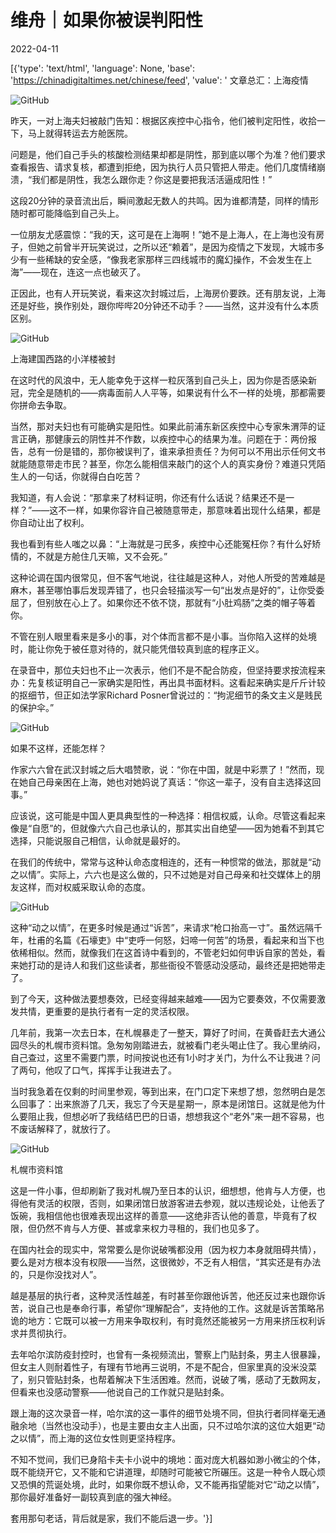 # 维舟｜如果你被误判阳性

2022-04-11

[{'type': 'text/html', 'language': None, 'base': 'https://chinadigitaltimes.net/chinese/feed', 'value': ' 文章总汇：上海疫情

![GitHub](https://chinadigitaltimes.net/chinese/files/2022/04/image-1649669948517.png)

昨天，一对上海夫妇被敲门告知：根据区疾控中心指令，他们被判定阳性，收拾一下，马上就得转运去方舱医院。

问题是，他们自己手头的核酸检测结果却都是阴性，那到底以哪个为准？他们要求查看报告、请求复核，都遭到拒绝，因为执行人员只管把人带走。他们几度情绪崩溃，“我们都是阴性，我怎么跟你走？你这是要把我活活逼成阳性！”

这段20分钟的录音流出后，瞬间激起无数人的共鸣。因为谁都清楚，同样的情形随时都可能降临到自己头上。

一位朋友尤感震惊：“我的天，这可是在上海啊！”她不是上海人，在上海也没有房子，但她之前曾半开玩笑说过，之所以还“赖着”，是因为疫情之下发现，大城市多少有一些稀缺的安全感，“像我老家那样三四线城市的魔幻操作，不会发生在上海”——现在，连这一点也破灭了。

正因此，也有人开玩笑说，看来这次封城过后，上海房价要跌。还有朋友说，上海还是好些，换作别处，跟你哔哔20分钟还不动手？——当然，这并没有什么本质区别。

![GitHub](https://chinadigitaltimes.net/chinese/files/2022/04/post-679322-6253febd5499d.)

上海建国西路的小洋楼被封  

在这时代的风浪中，无人能幸免于这样一粒灰落到自己头上，因为你是否感染新冠，完全是随机的——病毒面前人人平等，如果说有什么不一样的处境，那都需要你拼命去争取。

当然，那对夫妇也有可能确实是阳性。如果此前浦东新区疾控中心专家朱渭萍的证言正确，那健康云的阴性并不作数，以疾控中心的结果为准。问题在于：两份报告，总有一份是错的，那你被误判了，谁来承担责任？为何可以不用出示任何文书就能随意带走市民？甚至，你怎么能相信来敲门的这个人的真实身份？难道只凭陌生人的一句话，你就得白白吃苦？

我知道，有人会说：“那拿来了材料证明，你还有什么话说？结果还不是一样？”——这不一样，如果你容许自己被随意带走，那意味着出现什么结果，都是你自动让出了权利。

我也看到有些人嗤之以鼻：“上海就是刁民多，疾控中心还能冤枉你？有什么好矫情的，不就是方舱住几天嘛，又不会死。”

这种论调在国内很常见，但不客气地说，往往越是这种人，对他人所受的苦难越是麻木，甚至哪怕事后发现弄错了，也只会轻描淡写一句“出发点是好的”，让你受委屈了，但别放在心上了。如果你还不依不饶，那就有“小肚鸡肠”之类的帽子等着你。

不管在别人眼里看来是多小的事，对个体而言都不是小事。当你陷入这样的处境时，能让你免于被任意对待的，就只能凭借较真到底的程序正义。

在录音中，那位夫妇也不止一次表示，他们不是不配合防疫，但坚持要求按流程来办：先复核证明自己一家确实是阳性，再出具书面材料。这看起来确实是斤斤计较的抠细节，但正如法学家Richard Posner曾说过的：“拘泥细节的条文主义是贱民的保护伞。”

![GitHub](https://chinadigitaltimes.net/chinese/files/2022/04/post-679322-6253febd62746.)

如果不这样，还能怎样？

作家六六曾在武汉封城之后大唱赞歌，说：“你在中国，就是中彩票了！”然而，现在她自己母亲困在上海，她也对她妈说了真话：“你这一辈子，没有自主选择这回事。”

应该说，这可能是中国人更具典型性的一种选择：相信权威，认命。尽管这看起来像是“自愿”的，但就像六六自己也承认的，那其实出自绝望——因为她看不到其它选择，只能说服自己相信，认命就是最好的。

在我们的传统中，常常与这种认命态度相连的，还有一种惯常的做法，那就是“动之以情”。实际上，六六也是这么做的，只不过她是对自己母亲和社交媒体上的朋友这样，而对权威采取认命的态度。

![GitHub](https://chinadigitaltimes.net/chinese/files/2022/04/post-679322-6253febd6a20f.)

这种“动之以情”，在更多时候是通过“诉苦”，来请求“枪口抬高一寸”。虽然远隔千年，杜甫的名篇《石壕吏》中“吏呼一何怒，妇啼一何苦”的场景，看起来和当下也依稀相似。然而，就像我们在这首诗中看到的，不管老妇如何申诉自家的苦处，看来她打动的是诗人和我们这些读者，那些衙役不管感动没感动，最终还是把她带走了。

到了今天，这种做法要想奏效，已经变得越来越难——因为它要奏效，不仅需要激发共情，更重要的是执行者有一定的灵活权限。

几年前，我第一次去日本，在札幌暴走了一整天，算好了时间，在黄昏赶去大通公园尽头的札幌市资料馆。急匆匆刚踏进去，就被看门老头喝止住了。我心里纳闷，自己查过，这里不需要门票，时间按说也还有1小时才关门，为什么不让我进？问了两句，他叹了口气，挥挥手让我进去了。

当时我急着在仅剩的时间里参观，等到出来，在门口定下来想了想，忽然明白是怎么回事了：出来旅游了几天，我忘了今天是星期一，原本是闭馆日。这就是他为什么要阻止我，但想必听了我结结巴巴的日语，想想我这个“老外”来一趟不容易，也不废话解释了，就放行了。

![GitHub](https://chinadigitaltimes.net/chinese/files/2022/04/post-679322-6253febd75a26.)

札幌市资料馆  

这是一件小事，但却刷新了我对札幌乃至日本的认识，细想想，他肯与人方便，也得他有灵活的权限，否则，如果闭馆日放游客进去参观，就以违规论处，让他丢了饭碗，我相信他也很难表现出这样的善意——这绝非否认他的善意，毕竟有了权限，但仍然不肯与人方便、甚或拿来权力寻租的，我们也见多了。

在国内社会的现实中，常常要么是你说破嘴都没用（因为权力本身就阻碍共情），要么是对方根本没有权限——当然，这很微妙，不乏有人相信，“其实还是有办法的，只是你没找对人”。

越是基层的执行者，这种灵活性越差，有时甚至你跟他诉苦，他还反过来也跟你诉苦，说自己也是奉命行事，希望你“理解配合”，支持他的工作。这就是诉苦策略吊诡的地方：它既可以被一方用来争取权利，有时竟然还能被另一方用来挤压权利诉求并贯彻执行。

去年哈尔滨防疫封控时，也曾有一条视频流出，警察上门贴封条，男主人很暴躁，但女主人则耐着性子，有理有节地再三说明，不是不配合，但家里真的没米没菜了，别只管贴封条，也帮着解决下生活困难。然而，说破了嘴，感动了无数网友，但看来也没感动警察——他说自己的工作就只是贴封条。

跟上海的这次录音一样，哈尔滨的这一事件的细节处境不同，但执行者同样毫无通融余地（当然也没动手），也是主要由女主人出面，只不过哈尔滨的这位大姐更“动之以情”，而上海的这位女性则更坚持程序。

不知不觉间，我们已身陷卡夫卡小说中的境地：面对庞大机器如渺小微尘的个体，既不能绕开它，又不能和它讲道理，却随时可能被它所碾压。这是一种令人既心烦又恐惧的荒诞处境，此时，如果你既不想认命，又不能再指望能对它“动之以情”，那你最好准备好一副较真到底的强大神经。

套用那句老话，背后就是家，我们不能后退一步。'}]